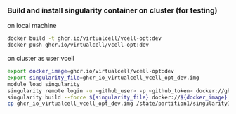 ### Build and install singularity container on cluster (for testing)

on local machine
```bash
docker build -t ghcr.io/virtualcell/vcell-opt:dev
docker push ghcr.io/virtualcell/vcell-opt:dev
```

on cluster as user vcell
```bash
export docker_image=ghcr.io/virtualcell/vcell-opt:dev
export singularity_file=ghcr_io_virtualcell_vcell_opt_dev.img
module load singularity
singularity remote login -u <github_user> -p <github_token> docker://ghcr.io
singularity build --force ${singularity_file} docker://${docker_image}
cp ghcr_io_virtualcell_vcell_opt_dev.img /state/partition1/singularityImages/
```